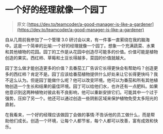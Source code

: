 # 一个好的经理就像一个园丁

> 原文:[https://dev.to/teamcoder/a-good-manager-is-like-a-gardener](https://dev.to/teamcoder/a-good-manager-is-like-a-gardener)

自从几周前我参加了一个管理 3.0 研讨会以来，有一件事一直萦绕在我的脑海中。这是一个简单的比喻:一个好的经理就像一个园丁。想象一个充满蔬菜、水果和其他植物的花园。园丁的工作是从花园中创造尽可能多的价值。价值可能是植物创造的果实。西红柿、草莓和土豆长得越多，菜园的价值就越大。

园丁怎么做才能创造更多的价值？去番茄工厂告诉它长得更快会有帮助吗？创造更多的西红柿？肯定不是。园丁应该给番茄植物提供什么好处来让它长得更快吗？我不这么认为。但是园丁能做什么呢？他可以改变环境。他可以为番茄和所有其他植物创造一个生长和结果的最佳环境。园丁可以给他们水，也许还有一点肥料。如果他意识到这两种植物对彼此有不良影响，他可以重新安排它们。可能其中一个过于强势，压抑了另一个。他还可以通过创造一些阴影区域来保护植物免受太多阳光的直射。

在我看来，一个好的经理应该做园丁会做的事情:不告诉他的员工做什么，而是帮助他们成长。创造一个环境，让每个人都节省，每个人都可以改善，富有成效和快乐。